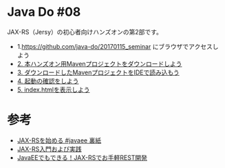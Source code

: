# Java Do #08

JAX-RS（Jersy）の初心者向けハンズオンの第2部です。

- 1.https://github.com/java-do/20170115_seminar にブラウザでアクセスしよう
- [2. 本ハンズオン用Mavenプロジェクトをダウンロードしよう](./doc/02.md)
- [3. ダウンロードしたMavenプロジェクトをIDEで読み込もう](./doc/03.md)
- [4. 起動の確認をしよう](./doc/04.md)
- [5. index.htmlを表示しよう](./doc/05.md)


# 参考
- [JAX-RSを始める #javaee 裏紙](http://backpaper0.github.io/2014/12/01/javaee_advent_calendar_2014.html)
- [JAX-RS入門および実践](http://backpaper0.github.io/ghosts/jaxrs-getting-started-and-practice.html#1)
- [JavaEEでもできる！JAX-RSでお手軽REST開発](https://cloudear.jp/blog/?p=2005)